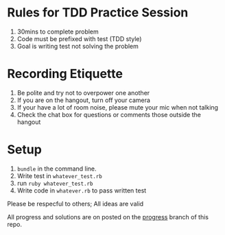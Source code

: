 # Rules for TDD Practice Session
1. 30mins to complete problem
2. Code must be prefixed with test (TDD style)
3. Goal is writing test not solving the problem

# Recording Etiquette
1. Be polite and try not to overpower one another
2. If you are on the hangout, turn off your camera
3. If your have a lot of room noise, please mute your mic when not talking
4. Check the chat box for questions or comments those outside the hangout

# Setup
1. `bundle` in the command line.
2. Write test in `whatever_test.rb`
3. run `ruby whatever_test.rb`
4. Write code in `whatever.rb` to pass written test

Please be respecful to others; All ideas are valid

All progress and solutions are on posted on the [progress](https://github.com/rubyfornewbies/tdd_practice/tree/progress) branch of this repo.
